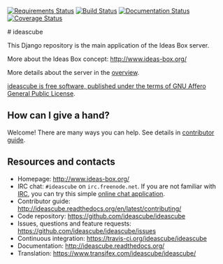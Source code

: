 [![Requirements Status](https://requires.io/github/ideascube/ideascube/requirements.svg?branch=master)](https://requires.io/github/ideascube/ideascube/requirements/?branch=master) [![Build Status](https://travis-ci.org/ideascube/ideascube.svg?branch=master)](https://travis-ci.org/ideascube/ideascube) [![Documentation Status](http://readthedocs.org/projects/ideascube/badge/?version=latest)](http://ideascube.readthedocs.org/en/latest/?badge=latest) [![Coverage Status](https://coveralls.io/repos/ideascube/ideascube/badge.svg?branch=master&service=github)](https://coveralls.io/github/ideascube/ideascube?branch=master)

# ideascube

This Django repository is the main application of the Ideas Box server.

More about the Ideas Box concept: http://www.ideas-box.org/

More details about the server in the [overview](https://github.com/ideascube/ideascube/wiki/Server-Overview).

[ideascube is free software, published under the terms of GNU Affero General Public License](https://github.com/ideascube/ideascube/LICENSE.md).

## How can I give a hand?

Welcome! There are many ways you can help. See details in
[contributor guide](http://ideascube.readthedocs.org/en/latest/contributing/).

## Resources and contacts

* Homepage: http://www.ideas-box.org/
* IRC chat: `#ideascube` on `irc.freenode.net`. If you are not familiar with
  [IRC](https://en.wikipedia.org/wiki/Internet_Relay_Chat), you can try
  this simple [online chat application](https://kiwiirc.com/client/irc.freenode.net/?nick=new-user|?#ideascube).
* Contributor guide: http://ideascube.readthedocs.org/en/latest/contributing/
* Code repository: https://github.com/ideascube/ideascube
* Issues, questions and feature requests:
  https://github.com/ideascube/ideascube/issues
* Continuous integration: https://travis-ci.org/ideascube/ideascube
* Documentation: http://ideascube.readthedocs.org/
* Translation: https://www.transifex.com/ideascube/ideascube/
